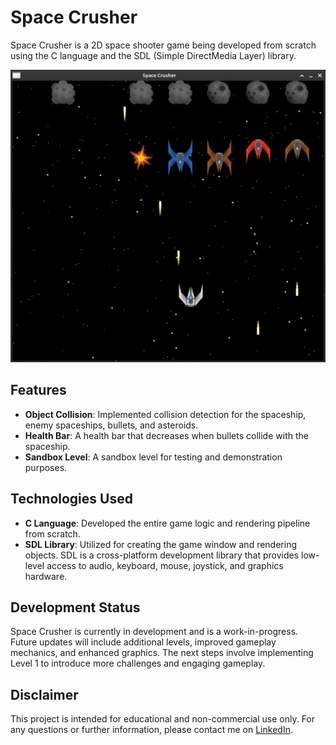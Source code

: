 # Space Crusher

Space Crusher is a 2D space shooter game being developed from scratch using the C language and the SDL (Simple DirectMedia Layer) library.

![sandbox](.github/sandbox.png)

## Features

- **Object Collision**: Implemented collision detection for the spaceship, enemy spaceships, bullets, and asteroids.
- **Health Bar**: A health bar that decreases when bullets collide with the spaceship.
- **Sandbox Level**: A sandbox level for testing and demonstration purposes.

## Technologies Used

- **C Language**: Developed the entire game logic and rendering pipeline from scratch.
- **SDL Library**: Utilized for creating the game window and rendering objects. SDL is a cross-platform development library that provides low-level access to audio, keyboard, mouse, joystick, and graphics hardware.

## Development Status

Space Crusher is currently in development and is a work-in-progress. Future updates will include additional levels, improved gameplay mechanics, and enhanced graphics. The next steps involve implementing Level 1 to introduce more challenges and engaging gameplay.

## Disclaimer

This project is intended for educational and non-commercial use only. For any questions or further information, please contact me on [LinkedIn](https://www.linkedin.com/in/cristian-scheid/).

